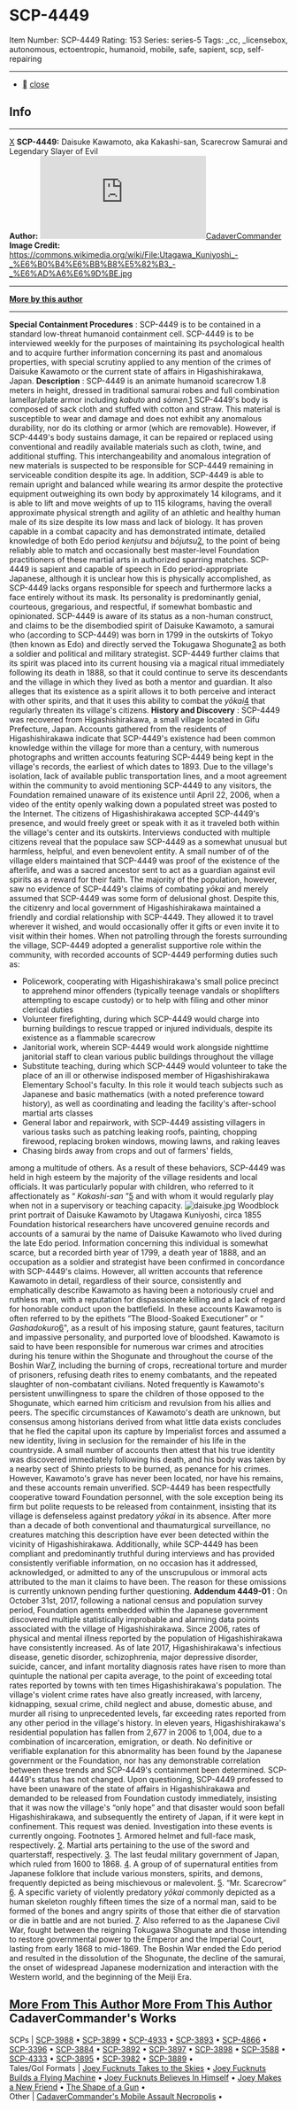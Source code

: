 # SCP-4449
Item Number: SCP-4449
Rating: 153
Series: series-5
Tags: _cc, _licensebox, autonomous, ectoentropic, humanoid, mobile, safe, sapient, scp, self-repairing

---

  * [](javascript:;)
[close](javascript:;)
## Info
* * *
[X](javascript:;)
**SCP-4449:** Daisuke Kawamoto, aka Kakashi-san, Scarecrow Samurai and Legendary Slayer of Evil  
**Author:** [![CadaverCommander](https://www.wikidot.com/avatar.php?userid=3187823&amp;size=small&amp;timestamp=1735168026)](http://www.wikidot.com/user:info/cadavercommander)[CadaverCommander](http://www.wikidot.com/user:info/cadavercommander)  
**Image Credit:** <https://commons.wikimedia.org/wiki/File:Utagawa_Kuniyoshi_-_%E6%B0%B4%E6%BB%B8%E5%82%B3_-_%E6%AD%A6%E6%9D%BE.jpg>
* * *
**[More by this author](http://www.scp-wiki.net/cadavercommander)**
* * *

  

**Special Containment Procedures** : SCP-4449 is to be contained in a standard low-threat humanoid containment cell.
SCP-4449 is to be interviewed weekly for the purposes of maintaining its psychological health and to acquire further information concerning its past and anomalous properties, with special scrutiny applied to any mention of the crimes of Daisuke Kawamoto or the current state of affairs in Higashishirakawa, Japan.
**Description** : SCP-4449 is an animate humanoid scarecrow 1.8 meters in height, dressed in traditional samurai robes and full combination lamellar/plate armor including _kabuto_ and _sōmen_.[1](javascript:;)
SCP-4449's body is composed of sack cloth and stuffed with cotton and straw. This material is susceptible to wear and damage and does not exhibit any anomalous durability, nor do its clothing or armor (which are removable). However, if SCP-4449's body sustains damage, it can be repaired or replaced using conventional and readily available materials such as cloth, twine, and additional stuffing. This interchangeability and anomalous integration of new materials is suspected to be responsible for SCP-4449 remaining in serviceable condition despite its age.
In addition, SCP-4449 is able to remain upright and balanced while wearing its armor despite the protective equipment outweighing its own body by approximately 14 kilograms, and it is able to lift and move weights of up to 115 kilograms, having the overall approximate physical strength and agility of an athletic and healthy human male of its size despite its low mass and lack of biology. It has proven capable in a combat capacity and has demonstrated intimate, detailed knowledge of both Edo period _kenjutsu_ and _bōjutsu_[2](javascript:;), to the point of being reliably able to match and occasionally best master-level Foundation practitioners of these martial arts in authorized sparring matches.
SCP-4449 is sapient and capable of speech in Edo period-appropriate Japanese, although it is unclear how this is physically accomplished, as SCP-4449 lacks organs responsible for speech and furthermore lacks a face entirely without its mask. Its personality is predominantly genial, courteous, gregarious, and respectful, if somewhat bombastic and opinionated.
SCP-4449 is aware of its status as a non-human construct, and claims to be the disembodied spirit of Daisuke Kawamoto, a samurai who (according to SCP-4449) was born in 1799 in the outskirts of Tokyo (then known as Edo) and directly served the Tokugawa Shogunate[3](javascript:;) as both a soldier and political and military strategist. SCP-4449 further claims that its spirit was placed into its current housing via a magical ritual immediately following its death in 1888, so that it could continue to serve its descendants and the village in which they lived as both a mentor and guardian. It also alleges that its existence as a spirit allows it to both perceive and interact with other spirits, and that it uses this ability to combat the _yōkai_[4](javascript:;) that regularly threaten its village's citizens.
**History and Discovery** : SCP-4449 was recovered from Higashishirakawa, a small village located in Gifu Prefecture, Japan.
Accounts gathered from the residents of Higashishirakawa indicate that SCP-4449's existence had been common knowledge within the village for more than a century, with numerous photographs and written accounts featuring SCP-4449 being kept in the village's records, the earliest of which dates to 1893. Due to the village's isolation, lack of available public transportation lines, and a moot agreement within the community to avoid mentioning SCP-4449 to any visitors, the Foundation remained unaware of its existence until April 22, 2006, when a video of the entity openly walking down a populated street was posted to the Internet.
The citizens of Higashishirakawa accepted SCP-4449's presence, and would freely greet or speak with it as it traveled both within the village's center and its outskirts. Interviews conducted with multiple citizens reveal that the populace saw SCP-4449 as a somewhat unusual but harmless, helpful, and even benevolent entity. A small number of of the village elders maintained that SCP-4449 was proof of the existence of the afterlife, and was a sacred ancestor sent to act as a guardian against evil spirits as a reward for their faith. The majority of the population, however, saw no evidence of SCP-4449's claims of combating _yōkai_ and merely assumed that SCP-4449 was some form of delusional ghost.
Despite this, the citizenry and local government of Higashishirakawa maintained a friendly and cordial relationship with SCP-4449. They allowed it to travel wherever it wished, and would occasionally offer it gifts or even invite it to visit within their homes. When not patrolling through the forests surrounding the village, SCP-4449 adopted a generalist supportive role within the community, with recorded accounts of SCP-4449 performing duties such as:
  * Policework, cooperating with Higashishirakawa's small police precinct to apprehend minor offenders (typically teenage vandals or shoplifters attempting to escape custody) or to help with filing and other minor clerical duties
  * Volunteer firefighting, during which SCP-4449 would charge into burning buildings to rescue trapped or injured individuals, despite its existence as a flammable scarecrow
  * Janitorial work, wherein SCP-4449 would work alongside nighttime janitorial staff to clean various public buildings throughout the village
  * Substitute teaching, during which SCP-4449 would volunteer to take the place of an ill or otherwise indisposed member of Higashishirakawa Elementary School's faculty. In this role it would teach subjects such as Japanese and basic mathematics (with a noted preference toward history), as well as coordinating and leading the facility's after-school martial arts classes
  * General labor and repairwork, with SCP-4449 assisting villagers in various tasks such as patching leaking roofs, painting, chopping firewood, replacing broken windows, mowing lawns, and raking leaves
  * Chasing birds away from crops and out of farmers' fields,

among a multitude of others. As a result of these behaviors, SCP-4449 was held in high esteem by the majority of the village residents and local officials. It was particularly popular with children, who referred to it affectionately as “ _Kakashi-san_ ”[5](javascript:;) and with whom it would regularly play when not in a supervisory or teaching capacity.
![daisuke.jpg](https://scp-wiki.wdfiles.com/local--files/scp-4449/daisuke.jpg)
Woodblock print portrait of Daisuke Kawamoto by Utagawa Kuniyoshi, circa 1855
Foundation historical researchers have uncovered genuine records and accounts of a samurai by the name of Daisuke Kawamoto who lived during the late Edo period. Information concerning this individual is somewhat scarce, but a recorded birth year of 1799, a death year of 1888, and an occupation as a soldier and strategist have been confirmed in concordance with SCP-4449's claims.
However, all written accounts that reference Kawamoto in detail, regardless of their source, consistently and emphatically describe Kawamoto as having been a notoriously cruel and ruthless man, with a reputation for dispassionate killing and a lack of regard for honorable conduct upon the battlefield. In these accounts Kawamoto is often referred to by the epithets “The Blood-Soaked Executioner” or “ _Gashadokuro_[6](javascript:;)", as a result of his imposing stature, gaunt features, taciturn and impassive personality, and purported love of bloodshed. Kawamoto is said to have been responsible for numerous war crimes and atrocities during his tenure within the Shogunate and throughout the course of the Boshin War[7](javascript:;), including the burning of crops, recreational torture and murder of prisoners, refusing death rites to enemy combatants, and the repeated slaughter of non-combatant civilians. Noted frequently is Kawamoto's persistent unwillingness to spare the children of those opposed to the Shogunate, which earned him criticism and revulsion from his allies and peers.
The specific circumstances of Kawamoto's death are unknown, but consensus among historians derived from what little data exists concludes that he fled the capital upon its capture by Imperialist forces and assumed a new identity, living in seclusion for the remainder of his life in the countryside. A small number of accounts then attest that his true identity was discovered immediately following his death, and his body was taken by a nearby sect of Shinto priests to be burned, as penance for his crimes. However, Kawamoto's grave has never been located, nor have his remains, and these accounts remain unverified.
SCP-4449 has been respectfully cooperative toward Foundation personnel, with the sole exception being its firm but polite requests to be released from containment, insisting that its village is defenseless against predatory _yōkai_ in its absence. After more than a decade of both conventional and thaumaturgical surveillance, no creatures matching this description have ever been detected within the vicinity of Higashishirakawa. Additionally, while SCP-4449 has been compliant and predominantly truthful during interviews and has provided consistently verifiable information, on no occasion has it addressed, acknowledged, or admitted to any of the unscrupulous or immoral acts attributed to the man it claims to have been. The reason for these omissions is currently unknown pending further questioning.
**Addendum 4449-01** : On October 31st, 2017, following a national census and population survey period, Foundation agents embedded within the Japanese government discovered multiple statistically improbable and alarming data points associated with the village of Higashishirakawa.
Since 2006, rates of physical and mental illness reported by the population of Higashishirakawa have consistently increased. As of late 2017, Higashishirakawa's infectious disease, genetic disorder, schizophrenia, major depressive disorder, suicide, cancer, and infant mortality diagnosis rates have risen to more than quintuple the national per capita average, to the point of exceeding total rates reported by towns with ten times Higashishirakawa's population. The village's violent crime rates have also greatly increased, with larceny, kidnapping, sexual crime, child neglect and abuse, domestic abuse, and murder all rising to unprecedented levels, far exceeding rates reported from any other period in the village's history. In eleven years, Higashishirakawa's residential population has fallen from 2,677 in 2006 to 1,004, due to a combination of incarceration, emigration, or death.
No definitive or verifiable explanation for this abnormality has been found by the Japanese government or the Foundation, nor has any demonstrable correlation between these trends and SCP-4449's containment been determined. SCP-4449's status has not changed. Upon questioning, SCP-4449 professed to have been unaware of the state of affairs in Higashishirakawa and demanded to be released from Foundation custody immediately, insisting that it was now the village's “only hope” and that disaster would soon befall Higashishirakawa, and subsequently the entirety of Japan, if it were kept in confinement. This request was denied.
Investigation into these events is currently ongoing.
Footnotes
[1](javascript:;). Armored helmet and full-face mask, respectively.
[2](javascript:;). Martial arts pertaining to the use of the sword and quarterstaff, respectively.
[3](javascript:;). The last feudal military government of Japan, which ruled from 1600 to 1868.
[4](javascript:;). A group of of supernatural entities from Japanese folklore that include various monsters, spirits, and demons, frequently depicted as being mischievous or malevolent.
[5](javascript:;). “Mr. Scarecrow”
[6](javascript:;). A specific variety of violently predatory _yōkai_ commonly depicted as a human skeleton roughly fifteen times the size of a normal man, said to be formed of the bones and angry spirits of those that either die of starvation or die in battle and are not buried.
[7](javascript:;). Also referred to as the Japanese Civil War, fought between the reigning Tokugawa Shogunate and those intending to restore governmental power to the Emperor and the Imperial Court, lasting from early 1868 to mid-1869. The Boshin War ended the Edo period and resulted in the dissolution of the Shogunate, the decline of the samurai, the onset of widespread Japanese modernization and interaction with the Western world, and the beginning of the Meiji Era.
  

[More From This Author](javascript:;)
[More From This Author](javascript:;)
CadaverCommander's Works  
---  
SCPs |  [SCP-3988](/scp-3988) • [SCP-3899](/scp-3899) • [SCP-4933](/scp-4933) • [SCP-3893](/scp-3893) • [SCP-4866](/scp-4866) • [SCP-3396](/scp-3396) • [SCP-3884](/scp-3884) • [SCP-3892](/scp-3892) • [SCP-3897](/scp-3897) • [SCP-3898](/scp-3898) • [SCP-3588](/scp-3588) • [SCP-4333](/scp-4333) • [SCP-3895](/scp-3895) • [SCP-3982](/scp-3982) • [SCP-3889](/scp-3889) •  
Tales/GoI Formats |  [Joey Fucknuts Takes to the Skies](/joey-fucknuts-takes-to-the-skies) • [Joey Fucknuts Builds a Flying Machine](/joey-fucknuts-builds-a-flying-machine) • [Joey Fucknuts Believes In Himself](/joey-fucknuts-believes-in-himself) • [Joey Makes a New Friend](/joey-makes-a-new-friend) • [The Shape of a Gun](/the-shape-of-a-gun) •  
Other |  [CadaverCommander's Mobile Assault Necropolis](/cadavercommander) •  
  